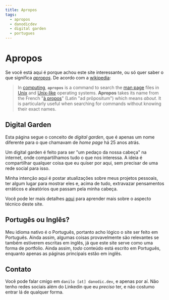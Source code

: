 ```yaml
---
title: Apropos
tags:
  - apropos
  - danodicdev
  - digital garden
  - portugues
---
```


# Apropos

Se você está aqui é porque achou este site interessante, ou só quer saber o que significa [_apropos_](https://en.wikipedia.org/wiki/Apropos_(Unix)). De acordo com a [wikipedia](https://en.wikipedia.org/wiki/Apropos_(Unix)):

> In [computing](https://en.wikipedia.org/wiki/Computing), **`apropos`** is a command to search the [man page](https://en.wikipedia.org/wiki/Man_page "Man page") files in [Unix](https://en.wikipedia.org/wiki/Unix "Unix") and [Unix-like](https://en.wikipedia.org/wiki/Unix-like "Unix-like") operating systems. **Apropos** takes its name from the French "[à propos](https://en.wiktionary.org/wiki/%C3%A0_propos#French "wikt:à propos")" (Latin "ad prōpositum") which means _about_. It is particularly useful when searching for commands without knowing their exact names.

## Digital Garden

Esta página segue o conceito de _digital garden_, que é apenas um nome diferente para o que chamavam de _home page_ há 25 anos atrás.

Um digital garden é feito para ser "um pedaço da nossa cabeça" na internet, onde compartilhamos tudo o que nos interessa. A ideia é compartilhar qualquer coisa que eu quiser por aqui, sem precisar de uma rede social para isso. 

Minha intenção aqui é postar atualizações sobre meus projetos pessoais, ter algum lugar para mostrar eles e, acima de tudo, extravazar pensamentos erráticos e aleatórios que passam pela minha cabeça.

Você pode ler mais detalhes [aqui](projetos/danodicdev.md) para aprender mais sobre o aspecto técnico deste site.

## Portugês ou Inglês?

Meu idioma nativo é o Português, portanto acho lógico o site ser feito em Português. Ainda assim, algumas coisas provavelmente são relevantes se também estiverem escritas em inglês, já que este site serve como uma forma de portfolio. Ainda assim, _todo_ conteúdo está escrito em Português, enquanto apenas as páginas principais estão em inglês.

## Contato

Você pode falar cmigo em `danilo [at] danodic.dev`, e apenas por aí. Não tenho redes sociais além do Linkedin que eu _preciso_ ter, e não costumo entrar lá de qualquer forma.